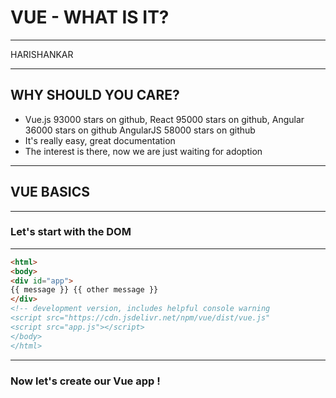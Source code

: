 # VUE - WHAT IS IT?
____
HARISHANKAR

---

## WHY SHOULD YOU CARE?
- Vue.js 93000 stars on github, React 95000 stars on
github, Angular 36000 stars on github AngularJS
58000 stars on github
- It's really easy, great documentation
- The interest is there, now we are just waiting for
adoption

---
## VUE BASICS
---
### Let's start with the DOM
---

```html
<html>
<body>
<div id="app">
{{ message }} {{ other message }}
</div>
<!-- development version, includes helpful console warning
<script src="https://cdn.jsdelivr.net/npm/vue/dist/vue.js"
<script src="app.js"></script>
</body>
</html>
```
---
### Now let's create our Vue app !